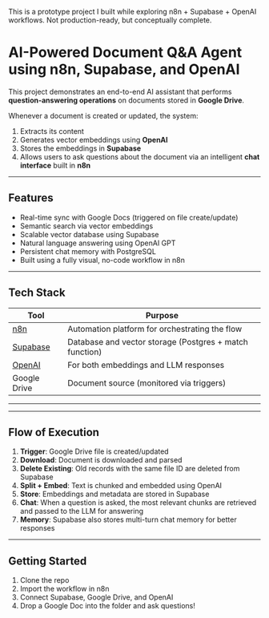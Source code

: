 This is a prototype project I built while exploring n8n + Supabase + OpenAI workflows. Not production-ready, but conceptually complete.

# AI-Powered Document Q&A Agent using n8n, Supabase, and OpenAI

This project demonstrates an end-to-end AI assistant that performs **question-answering operations** on documents stored in **Google Drive**.

Whenever a document is created or updated, the system:
1. Extracts its content
2. Generates vector embeddings using **OpenAI**
3. Stores the embeddings in **Supabase**
4. Allows users to ask questions about the document via an intelligent **chat interface** built in **n8n**

---

##  Features

-  Real-time sync with Google Docs (triggered on file create/update)
-  Semantic search via vector embeddings
-  Scalable vector database using Supabase
-  Natural language answering using OpenAI GPT
-  Persistent chat memory with PostgreSQL
-  Built using a fully visual, no-code workflow in n8n

---

##  Tech Stack

| Tool        | Purpose                                 |
|-------------|------------------------------------------|
| [n8n](https://n8n.io)         | Automation platform for orchestrating the flow |
| [Supabase](https://supabase.com)   | Database and vector storage (Postgres + match function) |
| [OpenAI](https://openai.com)       | For both embeddings and LLM responses |
| Google Drive | Document source (monitored via triggers) |

---


---

##  Flow of Execution

1. **Trigger**: Google Drive file is created/updated
2. **Download**: Document is downloaded and parsed
3. **Delete Existing**: Old records with the same file ID are deleted from Supabase
4. **Split + Embed**: Text is chunked and embedded using OpenAI
5. **Store**: Embeddings and metadata are stored in Supabase
6. **Chat**: When a question is asked, the most relevant chunks are retrieved and passed to the LLM for answering
7. **Memory**: Supabase also stores multi-turn chat memory for better responses

---
##  Getting Started

1. Clone the repo
2. Import the workflow in n8n
3. Connect Supabase, Google Drive, and OpenAI
4. Drop a Google Doc into the folder and ask questions!



